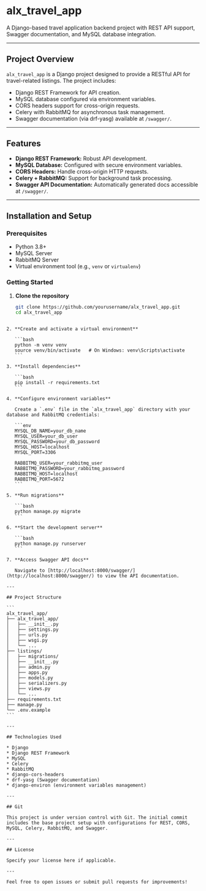 
# alx_travel_app

A Django-based travel application backend project with REST API support, Swagger documentation, and MySQL database integration.

---

## Project Overview

`alx_travel_app` is a Django project designed to provide a RESTful API for travel-related listings. The project includes:

- Django REST Framework for API creation.
- MySQL database configured via environment variables.
- CORS headers support for cross-origin requests.
- Celery with RabbitMQ for asynchronous task management.
- Swagger documentation (via drf-yasg) available at `/swagger/`.

---

## Features

- **Django REST Framework:** Robust API development.
- **MySQL Database:** Configured with secure environment variables.
- **CORS Headers:** Handle cross-origin HTTP requests.
- **Celery + RabbitMQ:** Support for background task processing.
- **Swagger API Documentation:** Automatically generated docs accessible at `/swagger/`.

---

## Installation and Setup

### Prerequisites

- Python 3.8+
- MySQL Server
- RabbitMQ Server
- Virtual environment tool (e.g., `venv` or `virtualenv`)

### Getting Started

1. **Clone the repository**

   ```bash
   git clone https://github.com/yourusername/alx_travel_app.git
   cd alx_travel_app
````

2. **Create and activate a virtual environment**

   ```bash
   python -m venv venv
   source venv/bin/activate   # On Windows: venv\Scripts\activate
   ```

3. **Install dependencies**

   ```bash
   pip install -r requirements.txt
   ```

4. **Configure environment variables**

   Create a `.env` file in the `alx_travel_app` directory with your database and RabbitMQ credentials:

   ```env
   MYSQL_DB_NAME=your_db_name
   MYSQL_USER=your_db_user
   MYSQL_PASSWORD=your_db_password
   MYSQL_HOST=localhost
   MYSQL_PORT=3306

   RABBITMQ_USER=your_rabbitmq_user
   RABBITMQ_PASSWORD=your_rabbitmq_password
   RABBITMQ_HOST=localhost
   RABBITMQ_PORT=5672
   ```

5. **Run migrations**

   ```bash
   python manage.py migrate
   ```

6. **Start the development server**

   ```bash
   python manage.py runserver
   ```

7. **Access Swagger API docs**

   Navigate to [http://localhost:8000/swagger/](http://localhost:8000/swagger/) to view the API documentation.

---

## Project Structure

```
alx_travel_app/
├── alx_travel_app/
│   ├── __init__.py
│   ├── settings.py
│   ├── urls.py
│   ├── wsgi.py
│   └── ...
├── listings/
│   ├── migrations/
│   ├── __init__.py
│   ├── admin.py
│   ├── apps.py
│   ├── models.py
│   ├── serializers.py
│   ├── views.py
│   └── ...
├── requirements.txt
├── manage.py
└── .env.example
```

---

## Technologies Used

* Django
* Django REST Framework
* MySQL
* Celery
* RabbitMQ
* django-cors-headers
* drf-yasg (Swagger documentation)
* django-environ (environment variables management)

---

## Git

This project is under version control with Git. The initial commit includes the base project setup with configurations for REST, CORS, MySQL, Celery, RabbitMQ, and Swagger.

---

## License

Specify your license here if applicable.

---

Feel free to open issues or submit pull requests for improvements!

